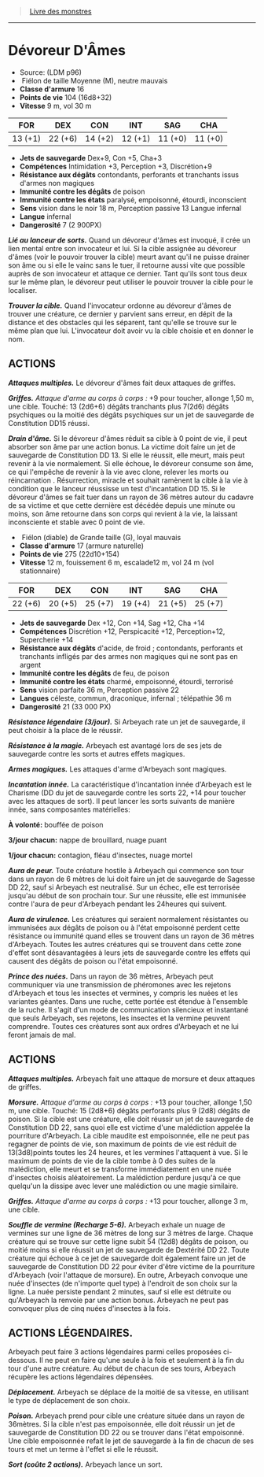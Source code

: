 ﻿> [Livre des monstres](tome_of_beasts.md)

---

# Dévoreur D'Âmes

- Source: (LDM p96)
-  Fiélon de taille Moyenne (M), neutre mauvais
- **Classe d'armure** 16
- **Points de vie** 104 (16d8+32)
- **Vitesse** 9 m, vol 30 m

|FOR|DEX|CON|INT|SAG|CHA|
|---|---|---|---|---|---|
|13 (+1)|22 (+6)|14 (+2)|12 (+1)|11 (+0)|11 (+0)|

- **Jets de sauvegarde** Dex+9, Con +5, Cha+3
- **Compétences** Intimidation +3, Perception +3, Discrétion+9
- **Résistance aux dégâts** contondants, perforants et tranchants issus d'armes non magiques
- **Immunité contre les dégâts** de poison
- **Immunité contre les états** paralysé, empoisonné, étourdi, inconscient
- **Sens** vision dans le noir 18 m, Perception passive 13 Langue infernal
- **Langue** infernal
- **Dangerosité** 7 (2 900PX)

**_Lié au lanceur de sorts._** Quand un dévoreur d'âmes est invoqué, il crée un lien mental entre son invocateur et lui. Si la cible assignée au dévoreur d'âmes (voir le pouvoir trouver la cible) meurt avant qu'il ne puisse drainer son âme ou si elle le vainc sans le tuer, il retourne aussi vite que possible auprès de son invocateur et attaque ce dernier. Tant qu'ils sont tous deux sur le même plan, le dévoreur peut utiliser le pouvoir trouver la cible pour le localiser.

**_Trouver la cible._** Quand l'invocateur ordonne au dévoreur d'âmes de trouver une créature, ce dernier y parvient sans erreur, en dépit de la distance et des obstacles qui les séparent, tant qu'elle se trouve sur le même plan que lui. L'invocateur doit avoir vu la cible choisie et en donner le nom.

## ACTIONS

**_Attaques multiples._** Le dévoreur d'âmes fait deux attaques de griffes.

**_Griffes._** _Attaque d'arme au corps à corps :_ +9 pour toucher, allonge 1,50 m, une cible. Touché: 13 (2d6+6) dégâts tranchants plus 7(2d6) dégâts psychiques ou la moitié des dégâts psychiques sur un jet de sauvegarde de Constitution DD15 réussi.

**_Drain d'âme._** Si le dévoreur d'âmes réduit sa cible à 0 point de vie, il peut absorber son âme par une action bonus. La victime doit faire un jet de sauvegarde de Constitution DD 13. Si elle le réussit, elle meurt, mais peut revenir à la vie normalement. Si elle échoue, le dévoreur consume son âme, ce qui l'empêche de revenir à la vie avec clone, relever les morts ou réincarnation . Résurrection, miracle
et souhait ramènent la cible à la vie à condition que le lanceur réussisse un test d'incantation DD 15. Si le dévoreur d'âmes se fait tuer dans un rayon de 36 mètres autour du cadavre de sa victime et que cette dernière est décédée depuis une minute ou moins, son âme retourne dans son corps qui revient à la vie, la laissant inconsciente et stable avec 0 point de vie.

-  Fiélon (diable) de Grande taille (G), loyal mauvais
- **Classe d'armure** 17 (armure naturelle)
- **Points de vie** 275 (22d10+154)
- **Vitesse** 12 m, fouissement 6 m, escalade12 m, vol 24 m (vol stationnaire)

|FOR|DEX|CON|INT|SAG|CHA|
|---|---|---|---|---|---|
|22 (+6)|20 (+5)|25 (+7)|19 (+4)|21 (+5)|25 (+7)|

- **Jets de sauvegarde** Dex +12, Con +14, Sag +12, Cha +14
- **Compétences** Discrétion +12, Perspicacité +12, Perception+12, Supercherie +14
- **Résistance aux dégâts** d'acide, de froid ; contondants, perforants et tranchants infligés par des armes non magiques qui ne sont pas en argent
- **Immunité contre les dégâts** de feu, de poison
- **Immunité contre les états** charmé, empoisonné, étourdi, terrorisé
- **Sens** vision parfaite 36 m, Perception passive 22
- **Langues** céleste, commun, draconique, infernal ; télépathie 36 m
- **Dangerosité** 21 (33 000 PX)

**_Résistance légendaire (3/jour)._** Si Arbeyach rate un jet de sauvegarde, il peut choisir à la place de le réussir.

**_Résistance à la magie._** Arbeyach est avantagé lors de ses jets de sauvegarde contre les sorts et autres effets magiques.

**_Armes magiques._** Les attaques d'arme d'Arbeyach sont magiques.

**_Incantation innée._** La caractéristique d'incantation innée d'Arbeyach est le Charisme (DD du jet de sauvegarde contre les sorts 22, +14 pour toucher avec les attaques de sort). Il peut lancer les sorts suivants de manière innée, sans composantes matérielles:

**À volonté:** bouffée de poison

**3/jour chacun:** nappe de brouillard, nuage puant

**1/jour chacun:** contagion, fléau d'insectes, nuage mortel

**_Aura de peur._** Toute créature hostile à Arbeyach qui commence son tour dans un rayon de 6 mètres de lui doit faire un jet de sauvegarde de Sagesse DD 22, sauf si Arbeyach est neutralisé. Sur un échec, elle est terrorisée jusqu'au début de son prochain tour. Sur une réussite, elle est immunisée contre l'aura de peur d'Arbeyach pendant les 24heures qui suivent.

**_Aura de virulence._** Les créatures qui seraient normalement résistantes ou immunisées aux dégâts de poison ou à l'état empoisonné perdent cette résistance ou immunité quand elles se trouvent dans un rayon de 36 mètres d'Arbeyach. Toutes les autres créatures qui se trouvent dans cette zone d'effet sont désavantagées à leurs jets de sauvegarde contre les effets qui causent des dégâts de poison ou l'état empoisonné.

**_Prince des nuées._** Dans un rayon de 36 mètres, Arbeyach peut communiquer via une transmission de phéromones avec les rejetons d'Arbeyach et tous les insectes et vermines, y compris les nuées et les variantes géantes. Dans une ruche, cette portée est étendue à l'ensemble de la ruche. Il s'agit d'un mode de communication silencieux et instantané que seuls Arbeyach, ses rejetons, les insectes et la vermine peuvent comprendre. Toutes ces créatures sont aux ordres d'Arbeyach et ne lui feront jamais de mal.

## ACTIONS

**_Attaques multiples._** Arbeyach fait une attaque de morsure et deux attaques de griffes.

**_Morsure._** _Attaque d'arme au corps à corps :_ +13 pour toucher, allonge 1,50 m, une cible. Touché: 15 (2d8+6) dégâts perforants plus 9 (2d8) dégâts de poison. Si la cible est une créature, elle doit réussir un jet de sauvegarde de Constitution DD 22, sans quoi elle est victime d'une malédiction appelée la pourriture d'Arbeyach. La cible maudite est empoisonnée, elle ne peut pas regagner de points de vie, son maximum de points de vie est réduit de 13(3d8)points toutes les 24 heures, et les vermines l'attaquent à vue. Si le maximum de points de vie de la cible tombe à 0 des suites de la malédiction, elle meurt et se transforme immédiatement en une nuée d'insectes choisis aléatoirement.
La malédiction perdure jusqu'à ce que quelqu'un la dissipe avec lever une malédiction ou une magie similaire.

**_Griffes._** _Attaque d'arme au corps à corps :_
+13 pour toucher, allonge 3 m, une cible.

**_Souffle de vermine (Recharge 5-6)._** Arbeyach exhale un nuage de vermines sur une ligne de 36 mètres de long sur 3 mètres de large. Chaque créature qui se trouve sur cette ligne subit 54 (12d8) dégâts de poison, ou moitié moins si elle réussit un jet de sauvegarde de Dextérité DD 22. Toute créature qui échoue à ce jet de sauvegarde doit également faire un jet de sauvegarde de Constitution DD 22 pour éviter d'être victime de la pourriture d'Arbeyach (voir l'attaque de morsure). En outre, Arbeyach convoque une nuée d'insectes (de n'importe quel type) à l'endroit de son choix sur la ligne. La nuée persiste pendant 2 minutes, sauf si elle est détruite ou qu'Arbeyach la renvoie par une action bonus. Arbeyach ne peut pas convoquer plus de cinq nuées d'insectes à la fois.

## ACTIONS LÉGENDAIRES.

Arbeyach peut faire 3 actions légendaires parmi celles proposées ci-dessous. Il ne peut en faire qu'une seule à la fois et seulement à la fin du tour d'une autre créature. Au début de chacun de ses tours, Arbeyach récupère les actions légendaires dépensées.

**_Déplacement._** Arbeyach se déplace de la moitié de sa vitesse, en utilisant le type de déplacement de son choix.

**_Poison._** Arbeyach prend pour cible une créature située dans un rayon de 36mètres. Si la cible n'est pas empoisonnée, elle doit réussir un jet de sauvegarde de Constitution DD 22 ou se trouver dans l'état empoisonné. Une cible empoisonnée refait le jet de sauvegarde à la fin de chacun de ses tours et met un terme à l'effet si elle le réussit.

**_Sort (coûte 2 actions)._** Arbeyach lance un sort.

